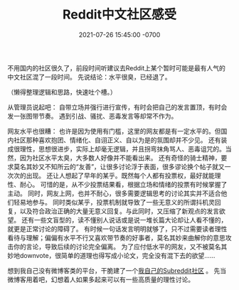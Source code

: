 ﻿---
layout: post
title:  "Reddit中文社区感受"
date:   2021-07-26 15:45:00 -0700
categories: reviews
---
不用国内的社区很久了，前段时间听建议去Reddit上某个暂时可能是最有人气的中文社区混了一段时间。
先说结论：水平很臭，已经退了。

（懒得整理逻辑和思路，快速吐个槽。）

从管理员说起吧：
自带立场并强行进行宣传，有时会把自己的发言置顶，有时会发一张图带节奏。
遇到引战、骚扰、恶毒发言等却常不作为。

网友水平也很糟：
也许是因为使用有门槛，这里的网友都是有一定水平的。但国内社区那种喜欢抱团、情绪化、自诩正义、自以为是的氛围却并不少见。
还有装成很理性，思想很进步，实际上却毫无逻辑，并且拐弯抹角骂人、恶毒诅咒的。当然，因为社区水平太臭，大多数人好像并不能看出来。
还有奇怪的骑士精神，要求莫名其妙又不知所云的“友善”，让很多讨论浮于表面，很多谬论换个帖子就又一次次的出现。
还让人想起了早年的某乎。既然每个人都有投票权，最好就能理性、耐心。
可惜的是，从不少投票结果看，根据立场和情绪的投票有时候掌握了主动。
同时，网友上网，也并不耐心，很多需要逻辑思考的讨论其实并不适合他们轻易地参与。
同时类似某乎，投票机制就导致了一些无意义的所谓抖机灵回复，以及符合政治正确的大量无意义回复。与此同时，又压缩了新观点的发言欲望。
还有一些文盲型的，读不懂别人说话或是说一堆长篇大论却让人看不懂的，就更是正常讨论的障碍了。
有时候一句话发言明明就够了，只不过需要读者理性看待与理解；偏偏有水平不行又喜欢带节奏的好事者，莫名其妙来曲解你的意思攻击你的言论，导致后续的讨论完全偏离。
为了应付低水平的网友，又不被莫名其妙地downvote，很简单的道理也得写成小论文，完全没有混下去的欲望……


想到我自己没有微博客类的平台，干脆建了一个[我自己的Subreddit社区](https://www.reddit.com/r/lintj/ "理性讨论区")  。
先当微博客用着吧，幻想着人如果多起来可以有一些高质量的理性讨论。

